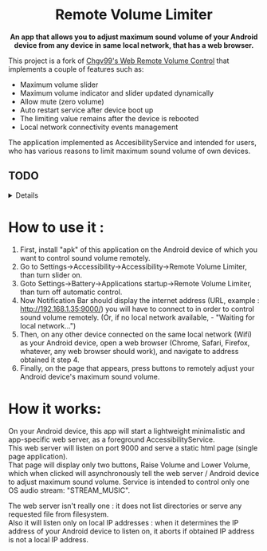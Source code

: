 <h1 align="center">
  Remote Volume Limiter
</h1>
<p align="center">
 <b>An app that allows you to adjust maximum sound volume of your Android device from any device in same local network, that has a web browser.</b>
</p>

This project is a fork of [Chgv99's Web Remote Volume Control](https://github.com/Chgv99/web-remote-volume-control) that implements a couple of features such as:
- Maximum volume slider
- Maximum volume indicator and slider updated dynamically 
- Allow mute (zero volume)
- Auto restart service after device boot up
- The limiting value remains after the device is rebooted
- Local network connectivity events management

The application implemented as AccesibilityService and intended for users, who has various reasons to limit maximum sound volume of own devices.

## TODO

<details>

- [ ] Make ***current*** volume indicator and slider  
</details>

How to use it :
===============

1. First, install "apk" of this application on the Android device of which you want to control sound volume remotely. 
2. Go to Settings->Accessibility->Accessibility->Remote Volume Limiter, than turn slider on. 
3. Goto Settings->Battery->Applications startup->Remote Volume Limiter, than turn off automatic control.
4. Now Notification Bar should display the internet address (URL, example : http://192.168.1.35:9000/) you will have to connect to in order to control sound volume remotely. (Or, if no local network  available, - "Waiting for local network...")
5. Then, on any other device connected on the same local network (Wifi) as your Android device, open a web browser (Chrome, Safari, Firefox, whatever, any web browser should work), and navigate to address obtained it step 4.
6. Finally, on the page that appears, press buttons to remotely adjust your Android device's maximum sound volume.



How it works:
==============

On your Android device, this app will start a lightweight minimalistic and app-specific web server, as a foreground AccessibilityService.  
This web server will listen on port 9000 and serve a static html page (single page application).  
That page will display only two buttons, Raise Volume and Lower Volume, which when clicked will asynchronously tell the web server / Android device to adjust maximum sound volume. Service is intended to control only one OS audio stream: "STREAM_MUSIC".

The web server isn't really one : it does not list directories or serve any requested file from filesystem.  
Also it will listen only on local IP addresses : when it determines the IP address of your Android device to listen on, it aborts if obtained IP address is not a local IP address.
 


